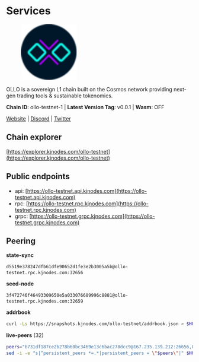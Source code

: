 # Services

<figure><img src="https://raw.githubusercontent.com/kj89/cosmos-images/main/logos/ollo.png" width="150" alt=""><figcaption></figcaption></figure>

OLLO is a sovereign L1 chain built on the Cosmos network providing  next-gen trading tools & sustainable tokenomics.

**Chain ID**: ollo-testnet-1 | **Latest Version Tag**: v0.0.1 | **Wasm**: OFF

[Website](https://www.ollostation.zone) | [Discord](https://discord.com/invite/GxBqZ9mSSm) | [Twitter](https://twitter.com/OLLOStation)




## Chain explorer
[https://explorer.kjnodes.com/ollo-testnet](https://explorer.kjnodes.com/ollo-testnet)

## Public endpoints

* api: [https://ollo-testnet.api.kjnodes.com](https://ollo-testnet.api.kjnodes.com)
* rpc: [https://ollo-testnet.rpc.kjnodes.com](https://ollo-testnet.rpc.kjnodes.com)
* grpc: [https://ollo-testnet.grpc.kjnodes.com](https://ollo-testnet.grpc.kjnodes.com)

## Peering

**state-sync**

```text
d5519e378247dfb61dfe90652d1fe3e2b3005a5b@ollo-testnet.rpc.kjnodes.com:32656
```

**seed-node**

```text
3f472746f46493309650e5a033076689996c8881@ollo-testnet.rpc.kjnodes.com:32659
```

**addrbook**
```bash
curl -Ls https://snapshots.kjnodes.com/ollo-testnet/addrbook.json > $HOME/.ollo/config/addrbook.json
```

**live-peers** (32)
```bash
peers="b731df187ce2b278b60bc3469e13c6bac278dcc9@167.235.139.212:26656,036d17d15c4e36cee8d93f9fb1a5ad5cb956631f@213.136.76.191:26656,e8bdc07477c4a49acf1a4c91e3dc34fe2372169e@161.97.153.160:26656,517786f9e5e9caf196fed64c2130528e0ef59643@65.109.70.23:18156,29b78da822388df177f4111e6589958d9f796f06@65.109.122.105:60856,2a8f0fada8b8b71b8154cf30ce44aebea1b5fe3d@162.19.238.122:26656,d5519e378247dfb61dfe90652d1fe3e2b3005a5b@65.109.68.190:32656,da8d3ca8e1c147f0037b1c43ad3de7174f5ec1b7@209.145.59.224:26656,7dc63d58dccf6777206d5cdbc1ec1b9ba5221bd5@65.108.97.58:15656,67d27bdbc3c444c557d555164518d8f551a922c5@136.243.103.32:46656,43da48176665407ebbe40f809a0ec2c84ab0579e@65.109.24.121:26656,536c816c0d32ceb601fcf047284f65dc68c0513a@65.21.134.202:26626,0d642afa8df369a5021609c43bb7765a332a615f@65.109.106.91:17656,a553ae4af55d127300dd707a46e715b47a82610a@65.21.131.215:26626,5c2a752c9b1952dbed075c56c600c3a79b58c395@195.3.220.135:27006,3ea40f63890f10272201edf96d2a49e197e52091@65.108.105.48:18156,d6c5ff021b091a1fd93b9f811cf7fca0d31e8510@65.108.238.61:46656,412da32e046360f7e5168a89f80172ad093b17d9@65.109.37.58:17656,42beefd08b5f8580177d1506220db3a548090262@65.108.195.29:26116,c2bc7720a610d753b037d89e6c3f58f7c718e24f@116.202.117.229:32656,e53eedfc4c5c4487e1fba7f3b97de6aadfca8cea@5.161.179.64:26656,b1c40c092d4c889d14ac8db36621c114f811d797@65.109.92.241:22046,dba5e8b41c4e369418f83a449966e4eb7ca05cd4@65.109.23.114:18156,47655c33bdecae7f449301197d8b951a97e1b680@89.58.59.75:26656,15bcdea616c717eb4356e125d4f631aaa596dfd5@65.108.77.106:26929,c0b03cf21640b12d78f6b4b50d7505d05d37f055@95.217.230.54:26656,69d2c02f413bea1376f5398646f0c2ce0f82d62e@141.94.73.93:26656,799dff05af5d30477f44c816753ff89104b2b8b5@116.202.227.117:32656,a99fc4e81770ca32d574cac2e8680dccc9b55f74@18.144.61.148:26656,b5f55cfc7b4d19f2dd3cdc71795f5a81e2c67f96@38.242.232.72:26656,70ba32724461c7ed4ec8d6ddc8b5e0b1cfb9e237@54.219.57.63:26656,8c4a28db4a9f4a37725d504d6f87fb5e1aee0266@49.12.216.13:46656"
sed -i -e "s|^persistent_peers *=.*|persistent_peers = \"$peers\"|" $HOME/.ollo/config/config.toml
```
